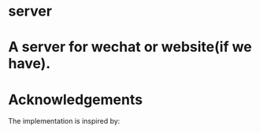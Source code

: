 # server
A server for wechat or website(if we have).
===

# Acknowledgements
The implementation is inspired by:
[](https://github.com/AbrahamSanders/seq2seq-chatbot)